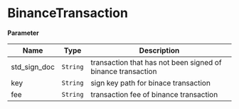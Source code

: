 # BinanceTransaction

**Parameter**

| Name         | Type       | Description                                                 |
| ------------ | ---------- | ----------------------------------------------------------- |
| std_sign_doc | `String` | transaction that has not been signed of binance transaction |
| key          | `String` | sign key path for binace transaction                       |
| fee          | `String` | transaction fee of binance transaction                      |
